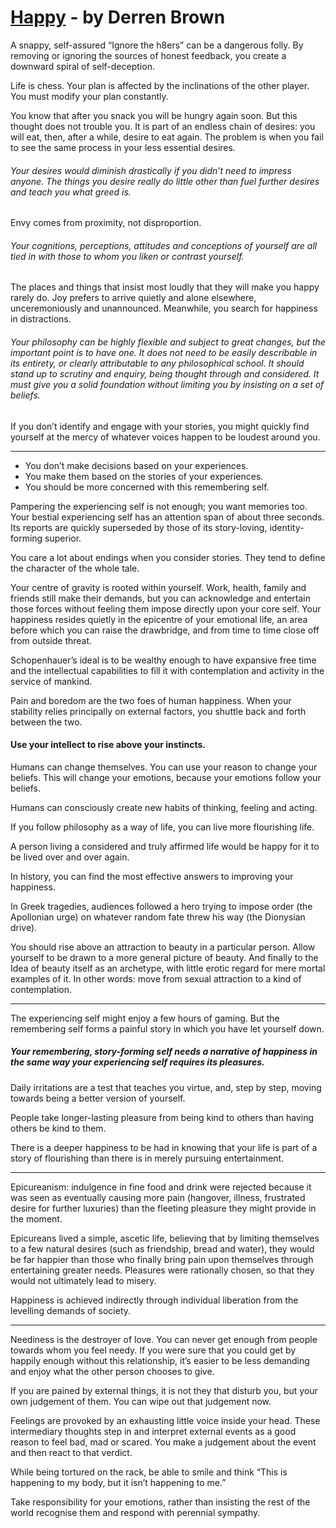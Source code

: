 # [Happy](https://sivers.org/book/Happy) - by Derren Brown
A snappy, self-assured “Ignore the h8ers” can be a dangerous folly.
By removing or ignoring the sources of honest feedback, you create a downward spiral of self-deception.

Life is chess.
Your plan is affected by the inclinations of the other player.
You must modify your plan constantly.

You know that after you snack you will be hungry again soon.
But this thought does not trouble you.
It is part of an endless chain of desires: you will eat, then, after a while, desire to eat again.
The problem is when you fail to see the same process in your less essential desires.

###### Your desires would diminish drastically if you didn’t need to impress anyone. The things you desire really do little other than fuel further desires and teach you what greed is.
Envy comes from proximity, not disproportion.
###### Your cognitions, perceptions, attitudes and conceptions of yourself are all tied in with those to whom you liken or contrast yourself.

The places and things that insist most loudly that they will make you happy rarely do.
Joy prefers to arrive quietly and alone elsewhere, unceremoniously and unannounced.
Meanwhile, you search for happiness in distractions.

###### Your philosophy can be highly flexible and subject to great changes, but the important point is to have one. It does not need to be easily describable in its entirety, or clearly attributable to any philosophical school. It should stand up to scrutiny and enquiry, being thought through and considered. It must give you a solid foundation without limiting you by insisting on a set of beliefs.

If you don’t identify and engage with your stories, you might quickly find yourself at the mercy of whatever voices happen to be loudest around you.
______

- You don’t make decisions based on your experiences.
- You make them based on the stories of your experiences.
- You should be more concerned with this remembering self.

Pampering the experiencing self is not enough; you want memories too.
Your bestial experiencing self has an attention span of about three seconds.
Its reports are quickly superseded by those of its story-loving, identity-forming superior.

You care a lot about endings when you consider stories.
They tend to define the character of the whole tale.

Your centre of gravity is rooted within yourself.
Work, health, family and friends still make their demands, but you can acknowledge and entertain those forces without feeling them impose directly upon your core self.
Your happiness resides quietly in the epicentre of your emotional life, an area before which you can raise the drawbridge, and from time to time close off from outside threat.

Schopenhauer’s ideal is to be wealthy enough to have expansive free time and the intellectual capabilities to fill it with contemplation and activity in the service of mankind.

Pain and boredom are the two foes of human happiness.
When your stability relies principally on external factors, you shuttle back and forth between the two.

#### Use your intellect to rise above your instincts.

Humans can change themselves.
You can use your reason to change your beliefs.
This will change your emotions, because your emotions follow your beliefs.

Humans can consciously create new habits of thinking, feeling and acting.

If you follow philosophy as a way of life, you can live more flourishing life.

A person living a considered and truly affirmed life would be happy for it to be lived over and over again.

In history, you can find the most effective answers to improving your happiness.

In Greek tragedies, audiences followed a hero trying to impose order (the Apollonian urge) on whatever random fate threw his way (the Dionysian drive).

You should rise above an attraction to beauty in a particular person.
Allow yourself to be drawn to a more general picture of beauty.
And finally to the Idea of beauty itself as an archetype, with little erotic regard for mere mortal examples of it.
In other words: move from sexual attraction to a kind of contemplation.

______

The experiencing self might enjoy a few hours of gaming.
But the remembering self forms a painful story in which you have let yourself down.
##### Your remembering, story-forming self needs a narrative of happiness in the same way your experiencing self requires its pleasures.

Daily irritations are a test that teaches you virtue, and, step by step, moving towards being a better version of yourself.

People take longer-lasting pleasure from being kind to others than having others be kind to them.

There is a deeper happiness to be had in knowing that your life is part of a story of flourishing than there is in merely pursuing entertainment.

______

Epicureanism: indulgence in fine food and drink were rejected because it was seen as eventually causing more pain (hangover, illness, frustrated desire for further luxuries) than the fleeting pleasure they might provide in the moment.

Epicureans lived a simple, ascetic life, believing that by limiting themselves to a few natural desires (such as friendship, bread and water), they would be far happier than those who finally bring pain upon themselves through entertaining greater needs.
Pleasures were rationally chosen, so that they would not ultimately lead to misery.

Happiness is achieved indirectly through individual liberation from the levelling demands of society.

______

Neediness is the destroyer of love.
You can never get enough from people towards whom you feel needy.
If you were sure that you could get by happily enough without this relationship, it’s easier to be less demanding and enjoy what the other person chooses to give.

If you are pained by external things, it is not they that disturb you, but your own judgement of them.
You can wipe out that judgement now.

Feelings are provoked by an exhausting little voice inside your head.
These intermediary thoughts step in and interpret external events as a good reason to feel bad, mad or scared.
You make a judgement about the event and then react to that verdict.

While being tortured on the rack, be able to smile and think “This is happening to my body, but it isn’t happening to me.”

Take responsibility for your emotions, rather than insisting the rest of the world recognise them and respond with perennial sympathy.


